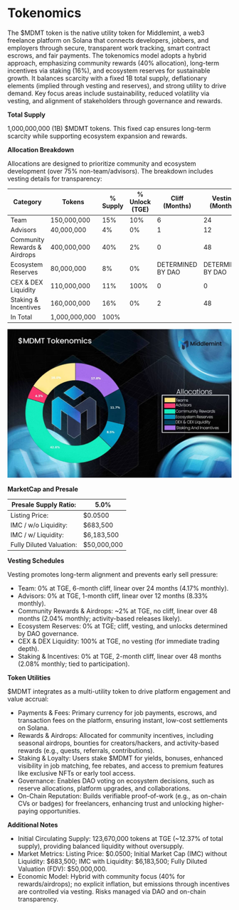 # Tokenomics

The $MDMT token is the native utility token for Middlemint, 
a web3 freelance platform on Solana that connects developers, jobbers, and employers through secure, transparent work tracking, 
smart contract escrows, and fair payments. The tokenomics model adopts a 
hybrid approach, emphasizing community rewards (40% allocation), long-term incentives via staking (16%), and ecosystem reserves for sustainable growth. It balances scarcity with a fixed 1B total supply, deflationary elements (implied through vesting and reserves), and strong utility to drive demand. Key focus areas include sustainability, reduced volatility via vesting, and alignment of stakeholders through governance and rewards.

__Total Supply__

1,000,000,000 (1B) $MDMT tokens. This fixed cap ensures long-term scarcity while supporting ecosystem expansion and rewards.

__Allocation Breakdown__

Allocations are designed to prioritize community and 
ecosystem development (over 75% non-team/advisors).
The breakdown includes vesting details for transparency:

| Category | Tokens | % Supply | % Unlock (TGE) | Cliff (Months) | Vesting (Months) | Token Amount on TGE | Average Monthly % Unlock |
| -------- |------- | -------- | -------------- | -------------- | ---------------- | ------------------- | ----------------------|
| Team | 150,000,000 | 15% | 10% | 6 | 24 | 0 | 4.17% |
| Advisors | 40,000,000 | 4% | 0% | 1 | 12 | 0 | 8.33% |
| Community Rewards & Airdrops | 400,000,000 | 40% | 2% | 0 | 48 | 7,290,000 | 2.04% |
| Ecosystem Reserves | 80,000,000 | 8% | 0% | DETERMINED BY DAO | DETERMINED BY DAO | 0 | DETERMINED BY DAO |
| CEX & DEX Liquidity | 110,000,000 | 11% | 100% | 0 | 0 | 110,000,000 | NIL |
| Staking & Incentives | 160,000,000 | 16% | 0% | 2 | 48 | 0 | 2.08% |
| In Total | 1,000,000,000 | 100% | | | | 123,670,000 | |

![Middlemint Tokenomics Chart](TokenomicsImage.jpeg)

**MarketCap and Presale**

| Presale Supply Ratio: | 5.0% |
|------------------------|-------|
| Listing Price: | $0.0500 |
| IMC / w/o Liquidity: | $683,500 |
| IMC / w/ Liquidity: | $6,183,500 |
| Fully Diluted Valuation: | $50,000,000 |

__Vesting Schedules__

Vesting promotes long-term alignment and prevents early sell pressure:
* Team: 0% at TGE, 6-month cliff, linear over 24 months (4.17% monthly).
* Advisors: 0% at TGE, 1-month cliff, linear over 12 months (8.33% monthly).
* Community Rewards & Airdrops: ~2% at TGE, no cliff, linear over 48 months (2.04% monthly; activity-based releases likely).
* Ecosystem Reserves: 0% at TGE; cliff, vesting, and unlocks determined by DAO governance.
* CEX & DEX Liquidity: 100% at TGE, no vesting (for immediate trading depth).
* Staking & Incentives: 0% at TGE, 2-month cliff, linear over 48 months (2.08% monthly; tied to participation).

__Token Utilities__

$MDMT integrates as a multi-utility token to drive platform engagement and value accrual:

* Payments & Fees: Primary currency for job payments, escrows, and transaction fees on the platform, ensuring instant, low-cost settlements on Solana.
* Rewards & Airdrops: Allocated for community incentives, including seasonal airdrops, bounties for creators/hackers, and activity-based rewards (e.g., quests, referrals, contributions).
* Staking & Loyalty: Users stake $MDMT for yields, bonuses, enhanced visibility in job matching, fee rebates, and access to premium features like exclusive NFTs or early tool access.
* Governance: Enables DAO voting on ecosystem decisions, such as reserve allocations, platform upgrades, and collaborations.
* On-Chain Reputation: Builds verifiable proof-of-work (e.g., as on-chain CVs or badges) for freelancers, enhancing trust and unlocking higher-paying opportunities.

__Additional Notes__

* Initial Circulating Supply: 123,670,000 tokens at TGE (~12.37% of total supply), providing balanced liquidity without oversupply.
* Market Metrics: Listing Price: $0.0500; Initial Market Cap (IMC) without Liquidity: $683,500; IMC with Liquidity: $6,183,500; Fully Diluted Valuation (FDV): $50,000,000.
* Economic Model: Hybrid with community focus (40% for rewards/airdrops); no explicit inflation, but emissions through incentives are controlled via vesting. Risks managed via DAO and on-chain transparency.
